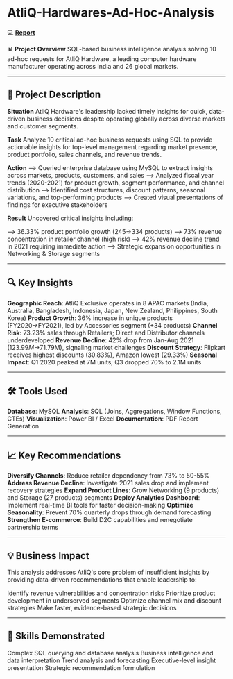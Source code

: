 # **AtliQ-Hardwares-Ad-Hoc-Analysis**

💻 [**Report** ](https://github.com/sherinjthomas29/AtliQ-Hardwares-Ad-Hoc-Analysis-SQL-Power-BI/blob/main/Ad-hoc%20Analysis.pdf)

**📊 Project Overview**
SQL-based business intelligence analysis solving 10 ad-hoc requests for AtliQ Hardware, a leading computer hardware manufacturer operating across India and 26 global markets.
________________________________________
## **🎯 Project Description**

**Situation**
AtliQ Hardware's leadership lacked timely insights for quick, data-driven business decisions despite operating globally across diverse markets and customer segments.

**Task**
Analyze 10 critical ad-hoc business requests using SQL to provide actionable insights for top-level management regarding market presence, product portfolio, sales channels, and revenue trends.

**Action**
--> Queried enterprise database using MySQL to extract insights across markets, products, customers, and sales
--> Analyzed fiscal year trends (2020-2021) for product growth, segment performance, and channel distribution
--> Identified cost structures, discount patterns, seasonal variations, and top-performing products
--> Created visual presentations of findings for executive stakeholders

**Result**
Uncovered critical insights including:

--> 36.33% product portfolio growth (245→334 products)
--> 73% revenue concentration in retailer channel (high risk)
--> 42% revenue decline trend in 2021 requiring immediate action
--> Strategic expansion opportunities in Networking & Storage segments
________________________________________
## **🔍 Key Insights**

**Geographic Reach**: AtliQ Exclusive operates in 8 APAC markets (India, Australia, Bangladesh, Indonesia, Japan, New Zealand, Philippines, South Korea)
**Product Growth**: 36% increase in unique products (FY2020→FY2021), led by Accessories segment (+34 products)
**Channel Risk**: 73.23% sales through Retailers; Direct and Distributor channels underdeveloped
**Revenue Decline**: 42% drop from Jan-Aug 2021 ($123.99M→$71.79M), signaling market challenges
**Discount Strategy**: Flipkart receives highest discounts (30.83%), Amazon lowest (29.33%)
**Seasonal Impact**: Q1 2020 peaked at 7M units; Q3 dropped 70% to 2.1M units
________________________________________
## **🛠️ Tools Used**

**Database**: MySQL
**Analysis**: SQL (Joins, Aggregations, Window Functions, CTEs)
**Visualization**: Power BI / Excel
**Documentation**: PDF Report Generation
________________________________________
## **📈 Key Recommendations**

**Diversify Channels**: Reduce retailer dependency from 73% to 50-55%
**Address Revenue Decline**: Investigate 2021 sales drop and implement recovery strategies
**Expand Product Lines**: Grow Networking (9 products) and Storage (27 products) segments
**Deploy Analytics Dashboard**: Implement real-time BI tools for faster decision-making
**Optimize Seasonality**: Prevent 70% quarterly drops through demand forecasting
**Strengthen E-commerce**: Build D2C capabilities and renegotiate partnership terms
________________________________________
## **💡 Business Impact**
This analysis addresses AtliQ's core problem of insufficient insights by providing data-driven recommendations that enable leadership to:

Identify revenue vulnerabilities and concentration risks
Prioritize product development in underserved segments
Optimize channel mix and discount strategies
Make faster, evidence-based strategic decisions
________________________________________
## **🚀 Skills Demonstrated**

Complex SQL querying and database analysis
Business intelligence and data interpretation
Trend analysis and forecasting
Executive-level insight presentation
Strategic recommendation formulation
